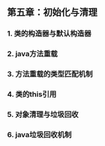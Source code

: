 ## 第五章：初始化与清理

### 1. 类的构造器与默认构造器

### 2. java方法重载

### 3. 方法重载的类型匹配机制

### 4. 类的this引用

### 5. 对象清理与垃圾回收

### 6. java垃圾回收机制

### 
